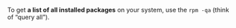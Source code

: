 
To get **a list of all installed packages** on your system, use the `rpm -qa` (think of “query all”).

